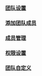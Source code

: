 ### [团队设置](admin/setting.md)
### [添加团队成员](admin/invite.md)
### [成员管理](admin/members.md)
### [权限设置](admin/permission.md)
### [团队自定义](admin/customize.md)